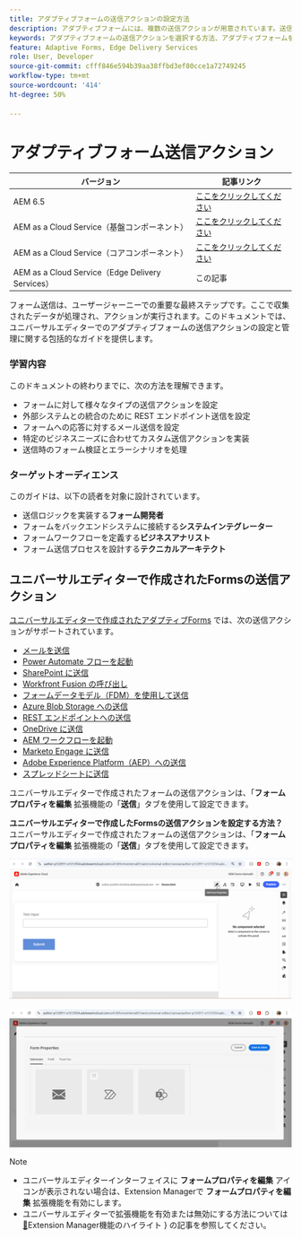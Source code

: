 ```yaml
---
title: アダプティブフォームの送信アクションの設定方法
description: アダプティブフォームには、複数の送信アクションが用意されています。送信アクションは、送信後のアダプティブフォームの処理方法を定義します。ビルトインの送信アクションを使用するか、独自のアクションを作成できます。
keywords: アダプティブフォームの送信アクションを選択する方法、アダプティブフォームを sharepoint リストに接続する方法、アダプティブフォームを sharepoint ドキュメントライブラリに接続する方法、アダプティブフォームをフォームデータモデル（FDM）に接続する方法
feature: Adaptive Forms, Edge Delivery Services
role: User, Developer
source-git-commit: cfff846e594b39aa38ffbd3ef80cce1a72749245
workflow-type: tm+mt
source-wordcount: '414'
ht-degree: 50%

---
```


# アダプティブフォーム送信アクション

| バージョン | 記事リンク |
|---------|-----------------------------|
| AEM 6.5 | [ここをクリックしてください](https://experienceleague.adobe.com/docs/experience-manager-65/forms/adaptive-forms-basic-authoring/embed-adaptive-form-external-web-page.html?lang=ja) |
| AEM as a Cloud Service（基盤コンポーネント） | [ここをクリックしてください](/help/forms/configuring-submit-actions.md) |
| AEM as a Cloud Service（コアコンポーネント） | [ここをクリックしてください](/help/forms/configure-submit-actions-core-components.md) |
| AEM as a Cloud Service（Edge Delivery Services） | この記事 |


フォーム送信は、ユーザージャーニーでの重要な最終ステップです。ここで収集されたデータが処理され、アクションが実行されます。このドキュメントでは、ユニバーサルエディターでのアダプティブフォームの送信アクションの設定と管理に関する包括的なガイドを提供します。

### 学習内容

このドキュメントの終わりまでに、次の方法を理解できます。

- フォームに対して様々なタイプの送信アクションを設定
- 外部システムとの統合のために REST エンドポイント送信を設定
- フォームへの応答に対するメール送信を設定
- 特定のビジネスニーズに合わせてカスタム送信アクションを実装
- 送信時のフォーム検証とエラーシナリオを処理

### ターゲットオーディエンス

このガイドは、以下の読者を対象に設計されています。

- 送信ロジックを実装する&#x200B;**フォーム開発者**
- フォームをバックエンドシステムに接続する&#x200B;**システムインテグレーター**
- フォームワークフローを定義する&#x200B;**ビジネスアナリスト**
- フォーム送信プロセスを設計する&#x200B;**テクニカルアーキテクト**

## ユニバーサルエディターで作成されたFormsの送信アクション

[ ユニバーサルエディターで作成されたアダプティブForms](/help/edge/docs/forms/universal-editor/create-forms.md) では、次の送信アクションがサポートされています。

- [メールを送信](/help/forms/configure-submit-action-send-email.md)
- [Power Automate フローを起動](/help/forms/forms-microsoft-power-automate-integration.md)
- [SharePoint に送信](/help/forms/configure-submit-action-sharepoint.md)
- [Workfront Fusion の呼び出し](/help/forms/submit-adaptive-form-to-workfront-fusion.md)
- [フォームデータモデル（FDM）を使用して送信](/help/forms/integrate-adaptive-form-with-fdm.md)
- [Azure Blob Storage への送信](/help/forms/configure-submit-action-azure-blob-storage.md)
- [REST エンドポイントへの送信](/help/forms/configure-submit-action-restpoint.md)
- [OneDrive に送信](/help/forms/configure-submit-action-onedrive.md)
- [AEM ワークフローを起動](/help/forms/configure-submit-action-workflow.md)
- [Marketo Engage に送信](/help/forms/submit-adaptive-form-to-marketo-engage.md)
- [Adobe Experience Platform（AEP）への送信](/help/forms/aem-forms-aep-connector.md)
- [スプレッドシートに送信](/help/forms/forms-submission-service.md)

<!--You can also submit an Adaptive Form in the Universal Editor to other storage or CRM integrations:

* [Connect Adaptive Form to Salesforce](/help/forms/aem-forms-salesforce-integration.md)
* [Connect an Adaptive Form to Microsoft&reg; Dynamics OData](/help/forms/ms-dynamics-odata-configuration.md)-->

ユニバーサルエディターで作成されたフォームの送信アクションは、「**フォームプロパティを編集** 拡張機能の「**送信**」タブを使用して設定できます。

**ユニバーサルエディターで作成したFormsの送信アクションを設定する方法？**
ユニバーサルエディターで作成されたフォームの送信アクションは、「**フォームプロパティを編集** 拡張機能の「**送信**」タブを使用して設定できます。

![ フォームプロパティアイコン ](/help/forms/assets/ue-form-properties-icon.png)

![ ユニバーサルエディターフォームのプロパティ ](/help/forms/assets/ue-form-properties.png)

>[!NOTE]
>
> - ユニバーサルエディターインターフェイスに **フォームプロパティを編集** アイコンが表示されない場合は、Extension Managerで **フォームプロパティを編集** 拡張機能を有効にします。
> - ユニバーサルエディターで拡張機能を有効または無効にする方法については [&#128279;](https://developer.adobe.com/uix/docs/extension-manager/feature-highlights/#enablingdisabling-extensions)Extension Manager機能のハイライト &rbrace; の記事を参照してください。



